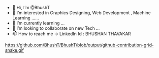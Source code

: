 - 👋 Hi, I’m @BhushT
- 👀 I’m interested in  Graphics Designing, Web Development , Machine Learning ......
- 🌱 I’m currently learning  ...
- 💞️ I’m looking to collaborate on new Tech  ...
- 📫 How to reach me  -> LinkedIn Id : BHUSHAN THAVAKAR

<!---
BhushT/BhushT is a ✨ special ✨ repository because its `README.md` (this file) appears on your GitHub profile.
You can click the Preview link to take a look at your changes.
--->


https://github.com/BhushT/BhushT/blob/output/github-contribution-grid-snake.gif
